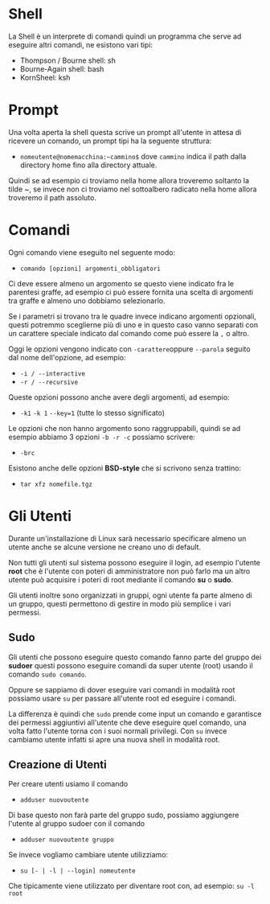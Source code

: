 # Shell
La Shell è un interprete di comandi quindi un programma che serve ad eseguire altri comandi, ne esistono vari tipi:

- Thompson / Bourne shell: sh
- Bourne-Again shell: bash
- KornSheel: ksh

# Prompt
Una volta aperta la shell questa scrive un prompt all'utente in attesa di ricevere un comando, un prompt tipi ha la seguente struttura:

- `nomeutente@nomemacchina:~cammino$` dove `cammino` indica il path dalla directory home fino alla directory attuale.

Quindi se ad esempio ci troviamo nella home allora troveremo soltanto la tilde ~, se invece non ci troviamo nel sottoalbero radicato nella home allora troveremo il path assoluto.

# Comandi
Ogni comando viene eseguito nel seguente modo:

- `comando [opzioni] argomenti_obbligatori`

Ci deve essere almeno un argomento se questo viene indicato fra le parentesi graffe, ad esempio ci può essere fornita una scelta di argomenti tra graffe e almeno uno dobbiamo selezionarlo.

Se i parametri si trovano tra le quadre invece indicano argomenti opzionali, questi potremmo sceglierne più di uno e in questo caso vanno separati con un carattere speciale indicato dal comando come può essere la `,` o altro.

Oggi le opzioni vengono indicato con `-carattere`oppure `--parola` seguito dal nome dell'opzione, ad esempio:

- `-i / --interactive`
- `-r / --recursive`

Queste opzioni possono anche avere degli argomenti, ad esempio:

- `-k1`   `-k 1`   `--key=1` (tutte lo stesso significato)

Le opzioni che non hanno argomento sono raggruppabili, quindi se ad esempio abbiamo 3 opzioni `-b -r -c` possiamo scrivere:

- `-brc`

Esistono anche delle opzioni **BSD-style** che si scrivono senza trattino:

- `tar xfz nomefile.tgz`

# Gli Utenti
Durante un'installazione di Linux sarà necessario specificare almeno un utente anche se alcune versione ne creano uno di default.

Non tutti gli utenti sul sistema possono eseguire il login, ad esempio l'utente **root** che è l'utente con poteri di amministratore non può farlo ma un altro utente può acquisire i poteri di root mediante il comando **su** o **sudo**.

Gli utenti inoltre sono organizzati in gruppi, ogni utente fa parte almeno di un gruppo, questi permettono di gestire in modo più semplice i vari permessi.

## Sudo
Gli utenti che possono eseguire questo comando fanno parte del gruppo dei **sudoer** questi possono eseguire comandi da super utente (root) usando il comando `sudo comando`.

Oppure se sappiamo di dover eseguire vari comandi in modalità root possiamo usare `su` per passare all'utente root ed eseguire i comandi.

La differenza è quindi che `sudo` prende come input un comando e garantisce dei permessi aggiuntivi all'utente che deve eseguire quel comando, una volta fatto l'utente torna con i suoi normali privilegi. Con `su` invece cambiamo utente infatti si apre una nuova shell in modalità root. 

## Creazione di Utenti
Per creare utenti usiamo il comando

- `adduser nuovoutente`

Di base questo non farà parte del gruppo sudo, possiamo aggiungere l'utente al gruppo sudoer con il comando

- `adduser nuovoutente gruppo`

Se invece vogliamo cambiare utente utilizziamo:

- `su [- | -l | --login] nomeutente`

Che tipicamente viene utilizzato per diventare root con, ad esempio: `su -l root`

